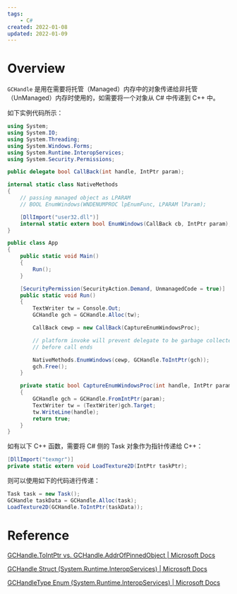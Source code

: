 ```yaml
---
tags:
    - C#
created: 2022-01-08
updated: 2022-01-09
---
```


# Overview

`GCHandle` 是用在需要将托管（Managed）内存中的对象传递给非托管（UnManaged）内存时使用的，如需要将一个对象从 C# 中传递到 C++ 中。

如下实例代码所示：
```csharp
using System;
using System.IO;
using System.Threading;
using System.Windows.Forms;
using System.Runtime.InteropServices;
using System.Security.Permissions;

public delegate bool CallBack(int handle, IntPtr param);

internal static class NativeMethods
{
    // passing managed object as LPARAM
    // BOOL EnumWindows(WNDENUMPROC lpEnumFunc, LPARAM lParam);

    [DllImport("user32.dll")]
    internal static extern bool EnumWindows(CallBack cb, IntPtr param);
}

public class App
{
    public static void Main()
    {
        Run();
    }

    [SecurityPermission(SecurityAction.Demand, UnmanagedCode = true)]
    public static void Run()
    {
        TextWriter tw = Console.Out;
        GCHandle gch = GCHandle.Alloc(tw);

        CallBack cewp = new CallBack(CaptureEnumWindowsProc);

        // platform invoke will prevent delegate to be garbage collected
        // before call ends

        NativeMethods.EnumWindows(cewp, GCHandle.ToIntPtr(gch));
        gch.Free();
    }

    private static bool CaptureEnumWindowsProc(int handle, IntPtr param)
    {
        GCHandle gch = GCHandle.FromIntPtr(param);
        TextWriter tw = (TextWriter)gch.Target;
        tw.WriteLine(handle);
        return true;
    }
}
```

如有以下 C++ 函数，需要将 C# 侧的 Task 对象作为指针传递给 C++：
```csharp
[DllImport("texmgr")]
private static extern void LoadTexture2D(IntPtr taskPtr);
```

则可以使用如下的代码进行传递：
```csharp
Task task = new Task();
GCHandle taskData = GCHandle.Alloc(task);
LoadTexture2D(GCHandle.ToIntPtr(taskData));
```




# Reference

[GCHandle.ToIntPtr vs. GCHandle.AddrOfPinnedObject | Microsoft Docs](https://docs.microsoft.com/zh-cn/archive/blogs/jmstall/gchandle-tointptr-vs-gchandle-addrofpinnedobject)

[GCHandle Struct (System.Runtime.InteropServices) | Microsoft Docs](https://docs.microsoft.com/en-us/dotnet/api/system.runtime.interopservices.gchandle?view=net-6.0)

[GCHandleType Enum (System.Runtime.InteropServices) | Microsoft Docs](https://docs.microsoft.com/en-us/dotnet/api/system.runtime.interopservices.gchandletype?view=net-6.0)